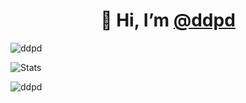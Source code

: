 <!---
- 👋 Hi, I’m [@ddpd](https://github.com/ddpd)
- 👀 I’m interested in ...
- 🌱 I’m currently learning ...
- 💞️ I’m looking to collaborate on ...
- 📫 How to reach me ...
--->
<h1 align="center">👋 Hi, I’m <a href="https://github.com/ddpd">@ddpd</a></h1>

<p align="views"> <img src="https://komarev.com/ghpvc/?username=ddpd&label=Profile%20views&color=0e75b6&style=flat" alt="ddpd" /> </p>


<!---
<h3 align="left">Connect with me:</h3>
<p align="left">
</p>
--->

<!---
<p>&nbsp;<img align="center" src="https://github-readme-stats.vercel.app/api?username=ddpd&show_icons=true&locale=en" alt="ddpd" /></p>
--->


<p><img alt="Stats" src="https://my-readme-five.vercel.app/api?username=ddpd&count_private=true&show_icons=true&theme=merko" /> </p>


<!---fssssss
<p><img align="Stats2" src="https://github-readme-streak-stats.herokuapp.com/?user=ddpd&theme=merko" alt="ddpd" /></p>
--->



<!---
[![Top Langs](https://github-readme-stats.vercel.app/api/top-langs/?username=ddpd&exclude_repo=Brainfuck)](https://github.com/ddpd/ddpd)
--->


<p><img align="Languages" src="https://github-readme-stats.vercel.app/api/top-langs?username=ddpd&show_icons=true&locale=en&layout=compact&exclude_repo=Brainfuck&theme=merko" alt="ddpd" /></p>


<!---
----------------
<p><img align="Trophies" src="https://github-profile-trophy.vercel.app/?username=ddpd&theme=merko" alt="ddpd" /></p>
----------------
--->

<!---
- ⚡ Fun fact **I think I am funny**
--->



<!---
ddpd/ddpd is a ✨ special ✨ repository because its `README.md` (this file) appears on your GitHub profile.
You can click the Preview link to take a look at your changes.
--->
